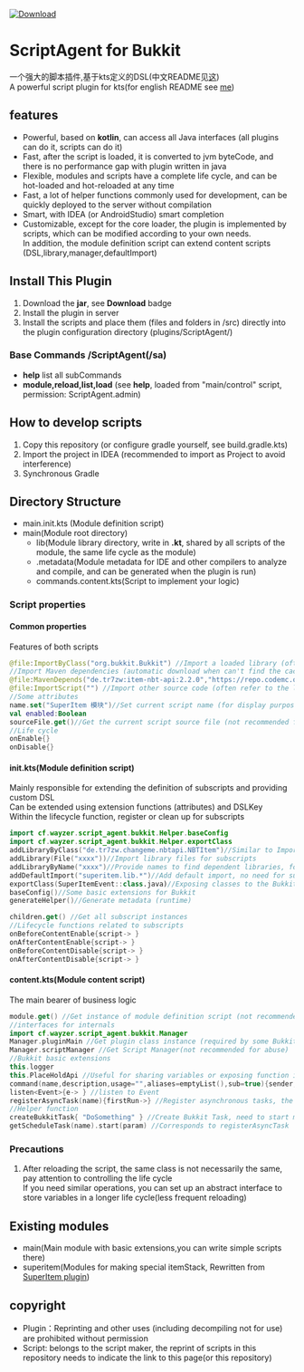 [ ![Download](https://api.bintray.com/packages/way-zer/maven/cf.wayzer%3AScriptAgent4Bukkit/images/download.svg) ](https://bintray.com/way-zer/maven/cf.wayzer%3AScriptAgent4Bukkit/_latestVersion)
# ScriptAgent for Bukkit
一个强大的脚本插件,基于kts定义的DSL(中文README见[这](./README.md))  
A powerful script plugin for kts(for english README see [me](./README_en.md))

## features
- Powerful, based on **kotlin**, can access all Java interfaces (all plugins can do it, scripts can do it)
- Fast, after the script is loaded, it is converted to jvm byteCode, and there is no performance gap with plugin written in java
- Flexible, modules and scripts have a complete life cycle, and can be hot-loaded and hot-reloaded at any time
- Fast, a lot of helper functions commonly used for development, can be quickly deployed to the server without compilation
- Smart, with IDEA (or AndroidStudio) smart completion
- Customizable, except for the core loader, the plugin is implemented by scripts, which can be modified according to your own needs.  
    In addition, the module definition script can extend content scripts (DSL,library,manager,defaultImport)
## Install This Plugin
1. Download the **jar**, see **Download** badge
2. Install the plugin in server
3. Install the scripts and place them (files and folders in /src) directly into the plugin configuration directory (plugins/ScriptAgent/)
### Base Commands /ScriptAgent(/sa)
- **help** list all subCommands
- **module,reload,list,load** (see **help**, loaded from "main/control" script, permission: ScriptAgent.admin)
## How to develop scripts
1. Copy this repository (or configure gradle yourself, see build.gradle.kts)
2. Import the project in IDEA (recommended to import as Project to avoid interference)
3. Synchronous Gradle
## Directory Structure
- main.init.kts (Module definition script)
- main(Module root directory)
    - lib(Module library directory, write in **.kt**, shared by all scripts of the module, the same life cycle as the module)
    - .metadata(Module metadata for IDE and other compilers to analyze and compile, and can be generated when the plugin is run)
    - commands.content.kts(Script to implement your logic)
### Script properties
#### Common properties
Features of both scripts
```kotlin
@file:ImportByClass("org.bukkit.Bukkit") //Import a loaded library (often dependent on other plugins)
//Import Maven dependencies (automatic download when can't find the cache , the dependencies will not be resolved)
@file:MavenDepends("de.tr7zw:item-nbt-api:2.2.0","https://repo.codemc.org/repository/maven-public/")
@file:ImportScript("") //Import other source code (often refer to the library outside the module library, the same life cycle as the script)
//Some attributes
name.set("SuperItem 模块")//Set current script name (for display purposes only)
val enabled:Boolean
sourceFile.get()//Get the current script source file (not recommended for abuse)
//Life cycle
onEnable{}
onDisable{}
```
#### init.kts(Module definition script)
Mainly responsible for extending the definition of subscripts and providing custom DSL  
Can be extended using extension functions (attributes) and DSLKey  
Within the lifecycle function, register or clean up for subscripts
```kotlin
import cf.wayzer.script_agent.bukkit.Helper.baseConfig
import cf.wayzer.script_agent.bukkit.Helper.exportClass
addLibraryByClass("de.tr7zw.changeme.nbtapi.NBTItem")//Similar to ImportByClass, targeted for subscripts
addLibrary(File("xxxx"))//Import library files for subscripts
addLibraryByName("xxxx")//Provide names to find dependent libraries, for example: kotlin-stdlib
addDefaultImport("superitem.lib.*")//Add default import, no need for subscript import(cooperate with extension functions)
exportClass(SuperItemEvent::class.java)//Exposing classes to the Bukkit shared classpath (not recommended for the time being)
baseConfig()//Some basic extensions for Bukkit
generateHelper()//Generate metadata (runtime)

children.get() //Get all subscript instances
//Lifecycle functions related to subscripts
onBeforeContentEnable{script-> }
onAfterContentEnable{script-> }
onBeforeContentDisable{script-> }
onAfterContentDisable{script-> }
```
#### content.kts(Module content script)
The main bearer of business logic
```kotlin
module.get() //Get instance of module definition script (not recommended for abuse)
//interfaces for internals
import cf.wayzer.script_agent.bukkit.Manager
Manager.pluginMain //Get plugin class instance (required by some Bukkit interfaces)(not recommended for abuse)
Manager.scriptManager //Get Script Manager(not recommended for abuse)
//Bukkit basic extensions
this.logger
this.PlaceHoldApi //Useful for sharing variables or exposing function interfaces across the entire plugin(don't expose classes out of lifecycle)
command(name,description,usage="",aliases=emptyList(),sub=true){sender,arg->} //Register command (sub means subCommand which is registered under /sa)
listen<Event>{e-> } //listen to Event
registerAsyncTask(name){firstRun->} //Register asynchronous tasks, the plugin manages an independent thread to run, and it is not allowed to directly access the Bukkit interface
//Helper function
createBukkitTask{ "DoSomething" } //Create Bukkit Task, need to start manually
getScheduleTask(name).start(param) //Corresponds to registerAsyncTask

```
### Precautions
1. After reloading the script, the same class is not necessarily the same, pay attention to controlling the life cycle  
    If you need similar operations, you can set up an abstract interface to store variables in a longer life cycle(less frequent reloading)
## Existing modules
- main(Main module with basic extensions,you can write simple scripts there)
- superitem(Modules for making special itemStack, Rewritten from [SuperItem plugin](https://github.com/way-zer/SuperItem))
## copyright
- Plugin：Reprinting and other uses (including decompiling not for use) are prohibited without permission
- Script: belongs to the script maker, the reprint of scripts in this repository needs to indicate the link to this page(or this repository)